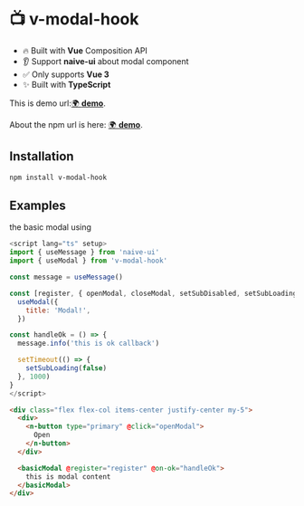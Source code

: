 # 📺 v-modal-hook

- 🔥 Built with **Vue** Composition API
- 👂 Support **naive-ui** about modal component
- ✅ Only supports **Vue 3**
- ✨ Built with **TypeScript**

This is demo url:[🌍 **demo**]().

About the npm url is here: [🌍 **demo**](https://www.npmjs.com/package/v-modal-hook).

## Installation

```bash
npm install v-modal-hook
```

## Examples

the basic modal using

```js
<script lang="ts" setup>
import { useMessage } from 'naive-ui'
import { useModal } from 'v-modal-hook'

const message = useMessage()

const [register, { openModal, closeModal, setSubDisabled, setSubLoading }] = 
  useModal({
    title: 'Modal!',
  })

const handleOk = () => {
  message.info('this is ok callback')

  setTimeout(() => {
    setSubLoading(false)
  }, 1000)
}
</script>
```

```html
<div class="flex flex-col items-center justify-center my-5">
  <div>
    <n-button type="primary" @click="openModal">
      Open
    </n-button>
  </div>

  <basicModal @register="register" @on-ok="handleOk">
    this is modal content
  </basicModal>
</div>
```

